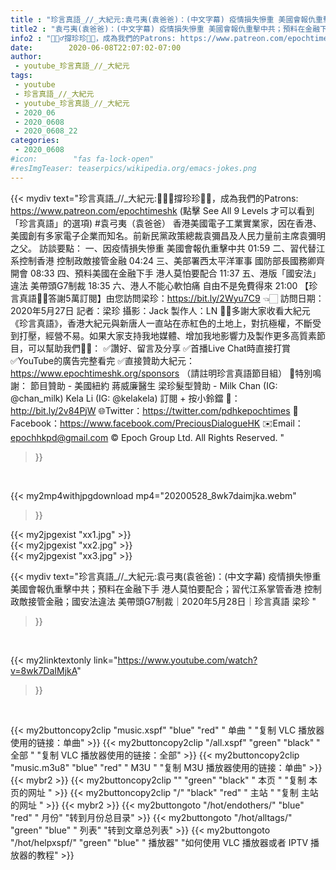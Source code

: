 ```yaml
---
title : "珍言真語_//_大紀元:袁弓夷(袁爸爸)：(中文字幕) 疫情損失慘重 美國會報仇重擊中共；預料在金融下手 港人莫怕要配合；習代江系掌管香港 控制政敵接管金融；國安法違法  美帶頭G7制裁｜2020年5月28日｜珍言真語 梁珍 "
title2 : "袁弓夷(袁爸爸)：(中文字幕) 疫情損失慘重 美國會報仇重擊中共；預料在金融下手 港人莫怕要配合；習代江系掌管香港 控制政敵接管金融；國安法違法  美帶頭G7制裁｜2020年5月28日｜珍言真語 梁珍 "
info2 : "🙋🏼‍♂️撐珍珍💪🏻，成為我們的Patrons: https://www.patreon.com/epochtimeshk  (點擊  See All 9 Levels  才可以看到「珍言真語」的選項)  #袁弓夷（袁爸爸） 香港美國電子工業實業家，因在香港、美國創有多家電子企業而知名。前新民黨政策總裁袁彌昌及人民力量前主席袁彌明之父。  訪談要點： 一、因疫情損失慘重 美國會報仇重擊中共 01:59 二、習代替江系控制香港 控制政敵接管金融 04:24 三、美部署西太平洋軍事 國防部長國務卿齊開會 08:33 四、預料美國在金融下手 港人莫怕要配合 11:37 五、港版「國安法」違法  美帶頭G7制裁 18:35 六、港人不能心軟怕痛 自由不是免費得來 21:00  【珍言真語🙏🏻答謝5萬訂閱】由您訪問梁珍：https://bit.ly/2Wyu7C9 👈🏻  訪問日期：2020年5月27日 記者：梁珍 攝影：Jack 製作人：LN  🙏🏻多謝大家收看大紀元《珍言真語》，香港大紀元與新唐人一直站在赤紅色的土地上，對抗極權，不斷受到打壓，經營不易。如果大家支持我地媒體、增加我地影響力及製作更多高質素節目，可以幫助我們💪🏻： ✅讚好、留言及分享 ✅首播Live Chat時直接打賞 ✅YouTube的廣告完整看完 ✅直接贊助大紀元：https://www.epochtimeshk.org/sponsors （請註明珍言真語節目組）  💐特別鳴謝： 節目贊助 - 美國紐約 蔣威廉醫生 梁珍髮型贊助 - Milk Chan (IG: @chan_milk)   Kela Li (IG: @kelakela)  訂閱 + 按小鈴鐺 🔔：http://bit.ly/2v84PjW 🌐Twitter：https://twitter.com/pdhkepochtimes 👥Facebook：https://www.facebook.com/PreciousDialogueHK ✉️Email：epochhkpd@gmail.com  © Epoch Group Ltd. All Rights Reserved. "
date:        2020-06-08T22:07:02-07:00
author:
 - youtube_珍言真語_//_大紀元
tags:
 - youtube
 - 珍言真語_//_大紀元
 - youtube_珍言真語_//_大紀元
 - 2020_06
 - 2020_0608
 - 2020_0608_22
categories:
 - 2020_0608
#icon:        "fas fa-lock-open"
#resImgTeaser: teaserpics/wikipedia.org/emacs-jokes.png
---
```


{{< mydiv text="珍言真語_//_大紀元:🙋🏼‍♂️撐珍珍💪🏻，成為我們的Patrons: https://www.patreon.com/epochtimeshk  (點擊  See All 9 Levels  才可以看到「珍言真語」的選項)  #袁弓夷（袁爸爸） 香港美國電子工業實業家，因在香港、美國創有多家電子企業而知名。前新民黨政策總裁袁彌昌及人民力量前主席袁彌明之父。  訪談要點： 一、因疫情損失慘重 美國會報仇重擊中共 01:59 二、習代替江系控制香港 控制政敵接管金融 04:24 三、美部署西太平洋軍事 國防部長國務卿齊開會 08:33 四、預料美國在金融下手 港人莫怕要配合 11:37 五、港版「國安法」違法  美帶頭G7制裁 18:35 六、港人不能心軟怕痛 自由不是免費得來 21:00  【珍言真語🙏🏻答謝5萬訂閱】由您訪問梁珍：https://bit.ly/2Wyu7C9 👈🏻  訪問日期：2020年5月27日 記者：梁珍 攝影：Jack 製作人：LN  🙏🏻多謝大家收看大紀元《珍言真語》，香港大紀元與新唐人一直站在赤紅色的土地上，對抗極權，不斷受到打壓，經營不易。如果大家支持我地媒體、增加我地影響力及製作更多高質素節目，可以幫助我們💪🏻： ✅讚好、留言及分享 ✅首播Live Chat時直接打賞 ✅YouTube的廣告完整看完 ✅直接贊助大紀元：https://www.epochtimeshk.org/sponsors （請註明珍言真語節目組）  💐特別鳴謝： 節目贊助 - 美國紐約 蔣威廉醫生 梁珍髮型贊助 - Milk Chan (IG: @chan_milk)   Kela Li (IG: @kelakela)  訂閱 + 按小鈴鐺 🔔：http://bit.ly/2v84PjW 🌐Twitter：https://twitter.com/pdhkepochtimes 👥Facebook：https://www.facebook.com/PreciousDialogueHK ✉️Email：epochhkpd@gmail.com  © Epoch Group Ltd. All Rights Reserved. "
>}}
<br>


{{< my2mp4withjpgdownload mp4="20200528_8wk7daimjka.webm"
>}}

{{< my2jpgexist "xx1.jpg" >}}<br>
{{< my2jpgexist "xx2.jpg" >}}<br>
{{< my2jpgexist "xx3.jpg" >}}<br>



{{< mydiv text="珍言真語_//_大紀元:袁弓夷(袁爸爸)：(中文字幕) 疫情損失慘重 美國會報仇重擊中共；預料在金融下手 港人莫怕要配合；習代江系掌管香港 控制政敵接管金融；國安法違法  美帶頭G7制裁｜2020年5月28日｜珍言真語 梁珍 "
>}}
<br>

{{< my2linktextonly link="https://www.youtube.com/watch?v=8wk7DaIMjkA"
>}}


<br>

{{< my2buttoncopy2clip "music.xspf"        "blue"   "red"    " 单曲 "  "复制 VLC 播放器使用的链接：单曲" >}} {{< my2buttoncopy2clip "/all.xspf"         "green"  "black"  " 全部 "  "复制 VLC 播放器使用的链接：全部" >}} {{< my2buttoncopy2clip "music.m3u8"        "blue"   "red"    " M3U  "    "复制 M3U 播放器使用的链接：单曲" >}} {{< mybr2 >}} {{< my2buttoncopy2clip ""                  "green"  "black"  " 本页 "    "复制 本页的网址 " >}} {{< my2buttoncopy2clip "/"                 "black"  "red"    " 主站 "    "复制 主站的网址 " >}} {{< mybr2 >}} {{< my2buttongoto      "/hot/endothers/"   "blue"   "red"    " 月份"   "转到月份总目录" >}} {{< my2buttongoto      "/hot/alltags/"     "green"  "blue"   " 列表"   "转到文章总列表" >}} {{< my2buttongoto      "/hot/helpxspf/"    "green"  "blue"   " 播放器" "如何使用 VLC 播放器或者 IPTV 播放器的教程" >}} 
